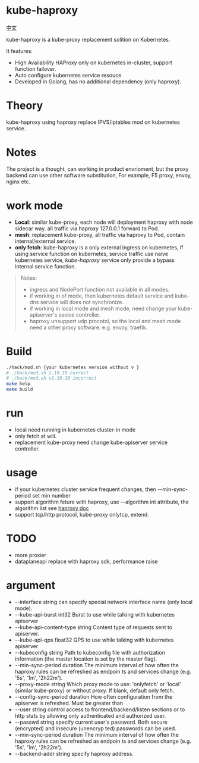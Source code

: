 # kube-haproxy

[中文](READMECN.md)

kube-haproxy is a kube-proxy replacement solition on Kubernetes.

It features:

- High Availability HAProxy only on kubernetes in-cluster, support function failover. 
- Auto configure kubernetes service resouce
- Developed in Golang, has no additional dependency (only haproxy).

# Theory

kube-haproxy using haproxy replace IPVS/iptables mod on kubernetes service.

# Notes

The project is a thought, can working in product envrioment, but the proxy backend can use other software substitution, For example, F5 proxy, envoy, nginx etc.

# work mode 

- **Local**: similar kube-proxy, each node will deployment haproxy with node sidecar way. all traffic via haproxy 127.0.0.1 forward to Pod.
- **mesh**: replacement kube-proxy, all traffic via haproxy to Pod, contain internal/external service.
- **only fetch**: kube-haproxy is a only external ingress on kubernetes, if using service function on kubernetes, service traffic use naive kubernetes service, *kube-haproxy* service only provide a bypass internal service function.

> Notes: 
> - ingress and NodePort function not available in all modes.
> - if working in of mode, then kubernetes default service and kube-dns service will does not synchronize.
> - if working in local mode and mesh mode, need change your kube-apiserver's sevice controller.
> - haproxy unsupport udp procotol, so the local and mesh mode need a other proxy software. e.g. envoy, traefik.

# Build

```bash
./hack/mod.sh {your kubernetes version without v }
# ./hack/mod.sh 1.19.10 correct
# ./hack/mod.sh v1.19.10 incorrect
make help
make build
```

# run

- local need running in kubernetes cluster-in mode
- only fetch at will.
- replacement kube-proxy need change kube-apiserver service controller.

# usage

- if your kubernetes cluster service frequent changes, then --min-sync-period set min number
- support algorithm feture with haproxy, use --algorithm int attribute, the algorithm list see [haproxy doc](http://docs.haproxy.org/2.6/configuration.html#4.2-balance%20url_param)
- support tcp/http protocol, kube-proxy onlytcp, extend.

# TODO
- more proxier
- dataplaneapi replace with haproxy sdk, performance raise

# argument
- --interface string                 can specify special network interface name (only local mode).
- --kube-api-burst int32             Burst to use while talking with kubernetes apiserver
- --kube-api-content-type string     Content type of requests sent to apiserver.
- --kube-api-qps float32             QPS to use while talking with kubernetes apiserver
- --kubeconfig string                Path to kubeconfig file with authorization information (the master location is
  set by the master flag).
- --min-sync-period duration         The minimum interval of how often the haproxy rules can be refreshed as endpoin
  ts and services change (e.g. '5s', '1m', '2h22m').
- --proxy-mode string                Which proxy mode to use: 'onlyfetch' or 'local' (similar kube-proxy) or without
  proxy. If blank, default only fetch. 
- --config-sync-period duration      How often configuration from the apiserver is refreshed.  Must be greater than
- --user string                      control access to frontend/backend/listen sections or to http stats by allowing
  only authenticated and authorized user.
- --passwd string                    specify current user's password. Both secure (encrypted) and insecure (unencryp
    ted) passwords can be used.
- --min-sync-period duration         The minimum interval of how often the haproxy rules can be refreshed as endpoin
ts and services change (e.g. '5s', '1m', '2h22m').
- --backend-addr string              specify haproxy address.
